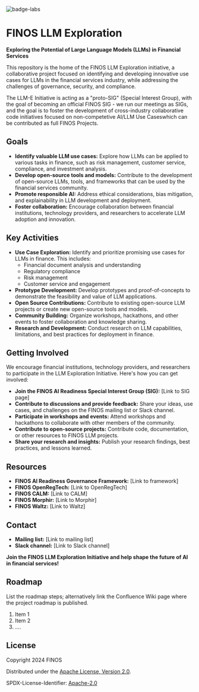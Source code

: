 ![badge-labs](https://user-images.githubusercontent.com/327285/230928932-7c75f8ed-e57b-41db-9fb7-a292a13a1e58.svg)


# FINOS LLM Exploration

**Exploring the Potential of Large Language Models (LLMs) in Financial Services**

This repository is the home of the FINOS LLM Exploration initiative, a collaborative project focused on identifying and developing innovative use cases for LLMs in the financial services industry, while addressing the challenges of governance, security, and compliance.

The LLM-E Initiative is acting as a "proto-SIG" (Special Interest Group), with the goal of becoming an official FINOS SIG - we run our meetings as SIGs, and the goal is to foster the development of cross-industry collaborative code initiatives focused on non-competetive AI/LLM Use Caseswhich can be contributed as full FINOS Projects.

## Goals

* **Identify valuable LLM use cases:**  Explore how LLMs can be applied to various tasks in finance, such as risk management, customer service, compliance, and investment analysis.
* **Develop open-source tools and models:** Contribute to the development of open-source LLMs, tools, and frameworks that can be used by the financial services community.
* **Promote responsible AI:** Address ethical considerations, bias mitigation, and explainability in LLM development and deployment.
* **Foster collaboration:** Encourage collaboration between financial institutions, technology providers, and researchers to accelerate LLM adoption and innovation.

## Key Activities

* **Use Case Exploration:** Identify and prioritize promising use cases for LLMs in finance. This includes:
    * Financial document analysis and understanding
    * Regulatory compliance
    * Risk management
    * Customer service and engagement
* **Prototype Development:** Develop prototypes and proof-of-concepts to demonstrate the feasibility and value of LLM applications.
* **Open Source Contributions:** Contribute to existing open-source LLM projects or create new open-source tools and models.
* **Community Building:** Organize workshops, hackathons, and other events to foster collaboration and knowledge sharing.
* **Research and Development:** Conduct research on LLM capabilities, limitations, and best practices for deployment in finance.

## Getting Involved

We encourage financial institutions, technology providers, and researchers to participate in the LLM Exploration Initiative. Here's how you can get involved:

* **Join the FINOS AI Readiness Special Interest Group (SIG):**  [Link to SIG page]
* **Contribute to discussions and provide feedback:**  Share your ideas, use cases, and challenges on the FINOS mailing list or Slack channel.
* **Participate in workshops and events:** Attend workshops and hackathons to collaborate with other members of the community.
* **Contribute to open-source projects:**  Contribute code, documentation, or other resources to FINOS LLM projects.
* **Share your research and insights:** Publish your research findings, best practices, and lessons learned.

## Resources

* **FINOS AI Readiness Governance Framework:** [Link to framework]
* **FINOS OpenRegTech:** [Link to OpenRegTech]
* **FINOS CALM:** [Link to CALM]
* **FINOS Morphir:** [Link to Morphir]
* **FINOS Waltz:** [Link to Waltz]

## Contact

* **Mailing list:** [Link to mailing list]
* **Slack channel:** [Link to Slack channel]

**Join the FINOS LLM Exploration Initiative and help shape the future of AI in financial services!**


## Roadmap

List the roadmap steps; alternatively link the Confluence Wiki page where the project roadmap is published.

1. Item 1
2. Item 2
3. ....


## License

Copyright 2024 FINOS

Distributed under the [Apache License, Version 2.0](http://www.apache.org/licenses/LICENSE-2.0).

SPDX-License-Identifier: [Apache-2.0](https://spdx.org/licenses/Apache-2.0)
